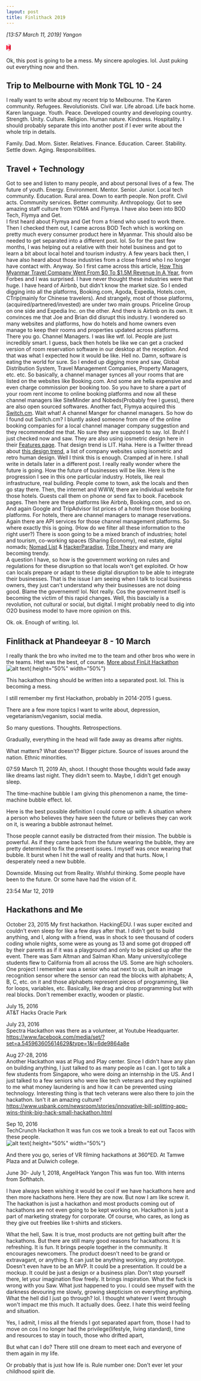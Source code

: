 ```yaml
---
layout: post
title: Finlithack 2019 
---
```


*[13:57 March 11, 2019] Yangon*  
<?xml version="1.0" encoding="UTF-8"?>
<svg width="12px" height="24px" viewBox="0 0 142 244" version="1.1" xmlns="http://www.w3.org/2000/svg" xmlns:xlink="http://www.w3.org/1999/xlink">
    <!-- Generator: Sketch 52.6 (67491) - http://www.bohemiancoding.com/sketch -->
    <title>logo</title>
    <desc>Created with Sketch.</desc>
    <defs>
        <linearGradient x1="100%" y1="50%" x2="0%" y2="50%" id="linearGradient-1">
            <stop stop-color="#FA778F" offset="0%"></stop>
            <stop stop-color="#FF001D" offset="100%"></stop>
        </linearGradient>
        <linearGradient x1="100%" y1="50%" x2="0%" y2="50%" id="linearGradient-2">
            <stop stop-color="#F93055" offset="0%"></stop>
            <stop stop-color="#CF0F25" offset="100%"></stop>
        </linearGradient>
        <linearGradient x1="50%" y1="100%" x2="50%" y2="0%" id="linearGradient-3">
            <stop stop-color="#E6E9F0" offset="0%"></stop>
            <stop stop-color="#EEF1F5" offset="100%"></stop>
        </linearGradient>
        <linearGradient x1="25.6297751%" y1="50%" x2="100%" y2="100%" id="linearGradient-4">
            <stop stop-color="#F9B9C2" offset="0%"></stop>
            <stop stop-color="#F53348" offset="100%"></stop>
        </linearGradient>
        <linearGradient x1="24.7289179%" y1="50%" x2="100%" y2="100%" id="linearGradient-5">
            <stop stop-color="#F9B9C2" offset="0%"></stop>
            <stop stop-color="#F44659" offset="100%"></stop>
        </linearGradient>
    </defs>
    <g id="Page-1" stroke="none" stroke-width="1" fill="none" fill-rule="evenodd">
        <g id="logo-plain" transform="translate(-200.000000, -129.000000)">
            <g id="logo" transform="translate(200.000000, 108.000000)">
                <polygon id="Rectangle" fill="url(#linearGradient-1)" points="8.52651283e-14 62 71 102.239301 71 183 8.52651283e-14 224"></polygon>
                <polygon id="Rectangle" fill="url(#linearGradient-2)" transform="translate(106.500000, 142.500000) rotate(-180.000000) translate(-106.500000, -142.500000) " points="71 61 142 101.487692 142 182.746914 71 224"></polygon>
                <polygon id="top" fill="url(#linearGradient-3)" points="71 183 141.421356 223.832927 70.7106781 264.665854 1.13686838e-13 223.832927"></polygon>
                <polygon id="Triangle" fill="url(#linearGradient-4)" transform="translate(88.302529, 214.434144) rotate(-31.000000) translate(-88.302529, -214.434144) " points="89.6611478 178.578362 129.403465 250.289925 47.2015929 248.409138"></polygon>
                <polygon id="top" fill="url(#linearGradient-3)" points="71.2893219 21 142 61 71 102.5 0 62"></polygon>
                <polygon id="Triangle" fill="url(#linearGradient-5)" transform="translate(88.759943, 51.809517) rotate(-31.000000) translate(-88.759943, -51.809517) " points="89.8333585 16.5110788 129.66213 87.1079551 47.8577554 86.3702138"></polygon>
            </g>
        </g>
    </g>
</svg>

Ok, this post is going to be a mess. My sincere apologies. lol. Just puking out everything now and then. 

## Trip to Melbourne with Monk TGL 10 - 24  

I really want to write about my recent trip to Melbourne. The Karen community. Refugees. Revolutionists. Civil war. Life abroad. Life back home. Karen language. Youth. Peace. Developed country and developing country. Strength. Unity. Culture. Religion. Human nature. Kindness. Hospitality. 
I should probably separate this into another post if I ever write about the whole trip in details. 

Family. Dad. Mom. Sister. Relatives. Finance. Education. Career. Stability. Settle down. Aging. Responsibilities. 

## Travel + Technology 
Got to see and listen to many people, and about personal lives of a few. The future of youth. Energy. Environment. Mentor. Senior. Junior. Local tech community. Education. Rural area. Down to earth people. Non profit. Civil acts. Community services. Better community. Anthropology. Got to see amazing staff culture from YOMA and Flymya. I have also been into BOD Tech, Flymya and Get.  
I first heard about Flymya and Get from a friend who used to work there. Then I checked them out, I came across BOD Tech which is working on pretty much every consumer product here in Myanmar. This should also be needed to get separated into a different post. lol. So for the past few months, I was helping out a relative with their hotel business and got to learn a bit about local hotel and tourism industry. A few years back then, I have also heard about those industries from a close friend who I no longer have contact with. Anyway. So I first came across this article, [How This Myanmar Travel Company Went From $0 To $1.5M Revenue In A Year](https://www.forbes.com/sites/joeescobedo/2017/04/10/how-this-myanmar-travel-company-went-from-0-to-1-5m-revenue-in-a-year/#2c251b6a328d), from Forbes and I was surprised. I have never thought these industries were that huge. I have heard of Airbnb, but didn't know the market size. So I ended digging into all the platforms, Booking.com, Agoda, Expedia, Hotels.com, CTrip(mainly for Chinese travelers). And strangely, most of those platforms, (acquired/partnered/invested) are under two main groups. Priceline Group on one side and Expedia Inc. on the other. And there is Airbnb on its own. It convinces me that Joe and Brian did disrupt this industry. I wondered so many websites and platforms, how do hotels and home owners even manage to keep their rooms and properties updated across platforms. There you go. Channel Managers. I was like wtf. lol. People are just incredibly smart. I guess, back then hotels be like we can get a cracked version of room reservation software in our desktop at the reception. And that was what I expected how it would be like. Hell no. Damn, software is eating the world for sure. So I ended up digging more and saw, Global Distribution System, Travel Management Companies, Property Managers, etc. etc.
So basically, a channel manager synces all your rooms that are listed on the websites like Booking.com. And some are hella expensive and even charge commission per booking too. So you have to share a part of your room rent income to online booking platforms and now all these channel managers like SiteMinder and Nobeds(Probably free I guess), there are also open sourced softwares. Another fact, Flymya acquired this [Switch.cm](https://www.switch.cm). Wait what! A channel Manger for channel managers. So how do I found out Switch.cm? I bluntly asked someone from one of the online booking companies for a local channel manager company suggestion and they recommended me that. No sure they are supposed to say. lol. Bruh! I just checked now and saw. They are also using iosmetric design here in their [Features page](https://www.switch.cm/features). That design trend is LIT. Haha. Here is a Twitter thread about [this design trend](https://twitter.com/jadlimcaco/status/1049761117088563200), a list of company websites using isometric and retro human design. Well I think this is enough. Cramped af in here. I shall write in details later in a different post. I really really wonder where the future is going. How the future of businesses will be like. Here is the progression I see in this one particular industry. Hotels, like real infrastructure, real building. People come to town, ask the locals and then go stay there. Then, the internet and WWW, there are individual website for those hotels. Guests call them on phone or send fax to book. Facebook pages. Then here are these platforms like Airbnb, Booking.com, and so on. And again Google and TripAdvisor list prices of a hotel from those booking platforms. For hotels, there are channel managers to manage reservations. Again there are API services for those channel management platforms. So where exactly this is going. (How do we filter all these information to the right user?) There is soon going to be a mixed branch of industries; hotel and tourism, co-working spaces (Sharing Economy), real estate, digital nomads; [Nomad List](https://nomadlist.com/) & [HackerParadise](https://www.hackerparadise.org/), [Tribe Theory](https://tribetheory.com/yangon/) and many are becoming trendy.  
A question I have, so how is the government working on rules and regulations for these disruption so that locals won't get exploited. Or how can locals prepare or adapt to these digital disruption to be able to integrate their businesses. That is the issue I am seeing when I talk to local business owners, they just can't understand why their businesses are not doing good. Blame the governemnt! lol. Not really. Cos the governemnt itself is becoming the victim of this rapid changes. Well, this bascially is a revolution, not cultural or social, but digital. I might probably need to dig into O2O business model to have more opinion on this. 

Ok. ok. Enough of writing. lol. 

## Finlithack at Phandeeyar 8 - 10 March 
I really thank the bro who invited me to the team and other bros who were in the teams. Htet was the best, of course. [More about FinLit Hackathon](https://www.yomabank.com/twenty-one-teams-competed-in-the-finlit-hackathon-myanmar-s-first-financial-literacy-hackathon-competition.php)  
![alt text](https://s3-ap-southeast-1.amazonaws.com/cdn.sawthinkar/finlithackathon.gif "Finlithack 2019"){:height="50%" width="50%"}

This hackathon thing should be written into a separated post. lol. This is becoming a mess. 

I still remember my first Hackathon, probably in 2014-2015 I guess. 

There are a few more topics I want to write about, depression, vegetarianism/veganism, social media. 

So many questions. Thoughts. Retrospections. 

Gradually, everything in the head will fade away as dreams after nights. 

What matters? 
What doesn't? 
Bigger picture. 
Source of issues around the nation. 
Ethnic minorities. 

07:59  March 11, 2019
Ah, shoot. I thought those thoughts would fade away like dreams last night. They didn't seem to. Maybe, I didn't get enough sleep. 

The time-machine bubble
I am giving this phenomenon a name, the time-machine bubble effect. lol.

Here is the best possible definition I could come up with: 
A situation where a person who believes they have seen the future or believes they can work on it, is wearing a bubble astronaut helmet. 

Those people cannot easily be distracted from their mission. The bubble is powerful. As if they came back from the future wearing the bubble, they are pretty determined to fix the present issues. I myself was once wearing that bubble. It burst when I hit the wall of reality and that hurts. Now, I desperately need a new bubble. 

Downside. 
Missing out from Reality. Wishful thinking. 
Some people have been to the future. Or some have had the vision of it. 

23:54 Mar 12, 2019
## Hackathons and Me 
October 23, 2015 
My first hackathon. HackingEDU. I was super excited and couldn't even sleep for like a few days after that. I didn't get to build anything, and I, along with a friend, was in shock to see thousand of coders coding whole nights, some were as young as 13 and some got dropped off by their parents as if it was a playground and only to be picked up after the event. There was Sam Altman and Salman Khan. Many university/college students flew to California from all across the US. Some are high schoolers.  One project I remember was a senior who sat next to us, built an image recognition sensor where the sensor can read the blocks with alphabets; A, B, C, etc. on it and those alphabets represent pieces of programming, like for loops, variables, etc. Basically, like drag and drop programming but with real blocks. Don't remember exactly, wooden or plastic. 

July 15, 2016  
AT&T Hacks Oracle Park 

July 23, 2016  
Spectra Hackathon was there as a volunteer, at Youtube Headquarter. https://www.facebook.com/media/set/?set=a.545963605614629&type=1&l=6de9864a8e 

Aug 27-28, 2016  
Another Hackathon was at Plug and Play center. Since I didn't have any plan on building anything, I just talked to as many people as I can. I got to talk a few students from Singapore, who were doing an internship in the US. And I just talked to a few seniors who were like tech veterans and they explained to me what money laundering is and how it can be prevented using technology. Interesting thing is that tech veterans were also there to join the hackathon. Isn't it an amazing culture? 
https://www.usbank.com/newsroom/stories/innovative-bill-splitting-app-wins-think-big-hack-small-hackathon.html  

Sep 10, 2016  
TechCrunch Hackathon
It was fun cos we took a break to eat out Tacos with these people.  
![alt text](https://s3-ap-southeast-1.amazonaws.com/cdn.sawthinkar/techcrunchhackathon.gif "TechCrunch"){:height="50%" width="50%"}

And there you go, series of VR filming hackathons at 360°ED. At Tamwe Plaza and at Dulwich college. 

June 30- July 1, 2018, 
AngelHack Yangon 
This was fun too. With interns from Softhatch. 

I have always been wishing it would be cool if we have hackathons here and then more hackathons here. Here they are now. But now I am like screw it. The hackathon is just a hackathon and most products coming out of hackathons are not even going to be kept working on. Hackathon is just a part of marketing strategy for corporate. Of course, who cares, as long as they give out freebies like t-shirts and stickers. 

What the hell, Saw. It is true, most products are not getting built after the hackathons. But there are still many good reasons for hackathons. It is refreshing. It is fun. It brings people together in the community. It encourages newcomers. The product doesn't need to be grand or extravagant, or anything. It can just be anything working, any prototype. Doesn't even have to be an MVP. It could be a presentation. It could be a mockup. It could be just a design or a business plan. Don't stop yourself there, let your imagination flow freely. It brings inspiration. What the fuck is wrong with you Saw. What just happened to you. 
I could see myself with the darkness devouring me slowly, growing skepticism on everything anything. What the hell did I just go through? lol. I thought whatever I went through won't impact me this much. It actually does. Geez. I hate this weird feeling and situation. 

Yes, I admit, I miss all the friends I got separated apart from, those I had to move on cos I no longer had the privilege(lifestyle, living standard), time and resources to stay in touch, those who drifted apart, 

But what can I do? 
There still one dream to meet each and everyone of them again in my life. 

Or probably that is just how life is. Rule number one: Don't ever let your childhood spirit die.  
